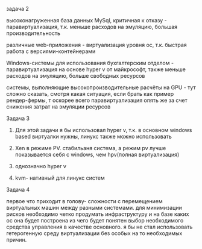 задача 2 


высоконагруженная база данных MySql, критичная к отказу - паравиртуализация, т.к. меньше расходов на эмуляцию, большая производительность


различные web-приложения - виртуализация уровня ос, т.к. быстрая работа с версиями-контейнерами


Windows-системы для использования бухгалтерским отделом - паравиртуализация на основе hyper v от майкрософт, также меньше расходов на эмуляцию, больше свободных ресурсов


системы, выполняющие высокопроизводительные расчёты на GPU - тут сложно сказать, смотря какая ситуация, если брать как пример рендер-фермы, т оскорее всего паравиртуализация опять же за счет снижения затрат на эмуляции ресурсов


Задача 3

1.  Для этой задачи я бы использовал hyper v, т.к. в основном windows based виртуалки нужны, линукс также можно использовать

2. Xen в режиме PV. стабильаня система, а режим pv лучше показывается себя с windows, чем hpv(полная виртуализация)

3. однозначно hyper v

4. kvm- нативный для линукс систем

Задача 4 

первое что приходит в голову- сложности с перемещением виртуальных машин между разными системами. для минимизации рисков необходимо четко продумать инфраструктуру и на базе каких ос она будет построена из чего будет понятен выбор необходимого средства управления в качестве основного. я бы не стал использовать гетерогенную среду виртуализации без особых на то необходимых причин.
